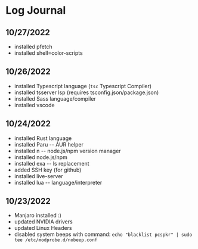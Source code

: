 # Log Journal

## 10/27/2022 
  - installed pfetch
  - installed shell=color-scripts

## 10/26/2022
  - installed Typescript language (`tsc` Typescript Compiler)
  - installed tsserver lsp (requires tsconfig.json/package.json)
  - installed Sass language/compiler
  - installed vscode

## 10/24/2022
  - installed Rust language
  - installed Paru -- AUR helper
  - installed n -- node.js/npm version manager
  - installed node.js/npm
  - installed exa -- ls replacement
  - added SSH key (for github)
  - installed live-server
  - installed lua -- language/interpreter

## 10/23/2022
  - Manjaro installed :)
  - updated NVIDIA drivers
  - updated Linux Headers
  - disabled system beeps with command: `echo "blacklist pcspkr" | sudo tee /etc/modprobe.d/nobeep.conf`
